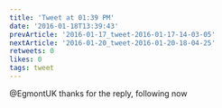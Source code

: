 ```yaml
---
title: 'Tweet at 01:39 PM'
date: '2016-01-18T13:39:43'
prevArticle: '2016-01-17_tweet-2016-01-17-14-03-05'
nextArticle: '2016-01-20_tweet-2016-01-20-18-04-25'
retweets: 0
likes: 0
tags: tweet
---
```

@EgmontUK thanks for the reply, following now